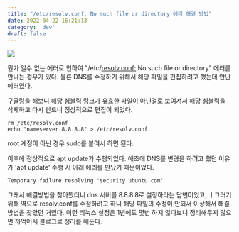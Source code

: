 ```yaml
---
title: "/etc/resolv.conf: No such file or directory 에러 해결 방법"
date: 2022-04-22 16:21:13
category: 'dev'
draft: false
---
```


![](https://blog.kakaocdn.net/dn/veLoS/btqz2E3pg8k/EQenf8RxGIJ0K4dD8xcDP0/img.jpg)

뭔가 알수 없는 에러로 인하여 "/etc/[resolv.conf:](resolv.conf:) No such file or directory" 에러를 만나는 경우가 있다. 물론 DNS를 수정하기 위해서 해당 파일을 편집하려고 했는데 만난 에러였다. 

구글링을 해보니 해당 심볼릭 링크가 유효한 파일이 아닌걸로 보여져서 해당 심볼릭을 삭제하고 다시 만드니 정상적으로 편집이 되었다. 

    rm /etc/resolv.conf
    echo "nameserver 8.8.8.8" > /etc/resolv.conf

root 계정이 아닌 경우 sudo를 붙여서 하면 된다.

이후에 정상적으로 apt update가 수행되었다. 애초에 DNS를 변경을 하려고 했던 이유가 'apt update' 수행 시 아래 에러를 만났기 때문이었다.

    Temporary failure resolving 'security.ubuntu.com'

그래서 해결방법을 찾아봤더니 dns 서버를 8.8.8.8로 설정하라는 답변이었고, ㅣ그러기 위해 역으로 resolv.conf를 수정하려고 하니 해당 파일의 수정이 안되서 이상해서 해결방법을 찾았던 거였다. 이런 리눅스 설정은 1년에도 몇번 하지 않다보니 정리해두지 않으면 까먹어서 블로그로 정리를 해둔다.
